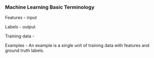 ### Machine Learning Basic Terminology

Features - input

Labels - output

Training data - 

Examples - An example is a single unit of training data with features and ground truth labels.  
